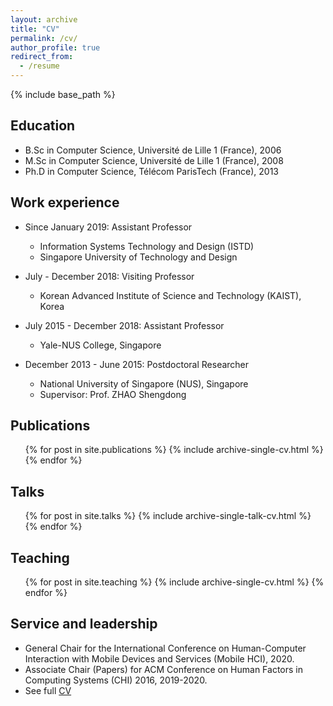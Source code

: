 ```yaml
---
layout: archive
title: "CV"
permalink: /cv/
author_profile: true
redirect_from:
  - /resume
---
```


{% include base_path %}

## Education
* B.Sc in Computer Science, Université de Lille 1 (France), 2006
* M.Sc in Computer Science, Université de Lille 1 (France), 2008
* Ph.D in Computer Science, Télécom ParisTech (France), 2013

## Work experience
* Since January 2019: Assistant Professor
  * Information Systems Technology and Design (ISTD)
  * Singapore University of Technology and Design

* July - December 2018: Visiting Professor
  * Korean Advanced Institute of Science and Technology (KAIST), Korea

* July 2015 - December 2018: Assistant Professor
  * Yale-NUS College, Singapore

* December 2013 - June 2015: Postdoctoral Researcher
  * National University of Singapore (NUS), Singapore
  * Supervisor: Prof. ZHAO Shengdong

## Publications
  <ul>{% for post in site.publications %}
    {% include archive-single-cv.html %}
  {% endfor %}</ul>

## Talks
  <ul>{% for post in site.talks %}
    {% include archive-single-talk-cv.html %}
  {% endfor %}</ul>

## Teaching
  <ul>{% for post in site.teaching %}
    {% include archive-single-cv.html %}
  {% endfor %}</ul>

## Service and leadership
* General Chair for the International Conference on Human-Computer Interaction with Mobile Devices and Services (Mobile HCI), 2020.
* Associate Chair (Papers) for ACM Conference on Human Factors in Computing Systems (CHI) 2016, 2019-2020.
* See full [CV](https://simonperrault.github.io/files/CV.pdf)
